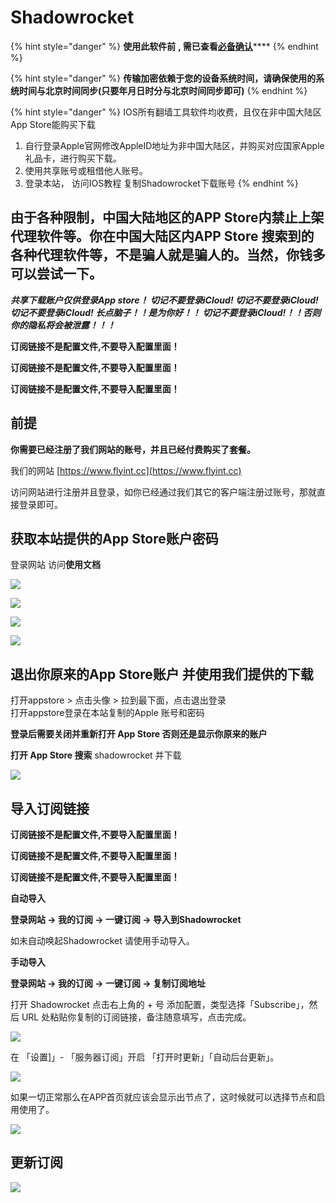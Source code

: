 # Shadowrocket

{% hint style="danger" %}
**使用此软件前** **, 需已查看**[**必备确认**](../faq/errorfaq.md)\*\*\*\*
{% endhint %}

{% hint style="danger" %}
**传输加密依赖于您的设备系统时间，请确保使用的系统时间与北京时间同步\(只要年月日时分与北京时间同步即可\)**
{% endhint %}

{% hint style="danger" %}
IOS所有翻墙工具软件均收费，且仅在非中国大陆区App Store能购买下载

1. 自行登录Apple官网修改AppleID地址为非中国大陆区，并购买对应国家Apple礼品卡，进行购买下载。
2. 使用共享账号或租借他人账号。
3. 登录本站， 访问IOS教程 复制Shadowrocket下载账号
{% endhint %}

## 由于各种限制，中国大陆地区的APP Store内禁止上架 代理软件等。你在中国大陆区内APP Store 搜索到的各种代理软件等，不是骗人就是骗人的。当然，你钱多可以尝试一下。



_**共享下载账户仅供登录App store！ 切记不要登录iCloud! 切记不要登录iCloud! 切记不要登录iCloud! 长点脑子！！是为你好！！ 切记不要登录iCloud!！！否则你的隐私将会被泄露！！！**_

**订阅链接不是配置文件,不要导入配置里面！**

**订阅链接不是配置文件,不要导入配置里面！**

**订阅链接不是配置文件,不要导入配置里面！**

## 前提

**你需要已经注册了我们网站的账号，并且已经付费购买了套餐。**

我们的网站 [https://www.flyint.cc](https://www.flyint.cc)

访问网站进行注册并且登录，如你已经通过我们其它的客户端注册过账号，那就直接登录即可。

## 获取本站提供的App Store账户密码

登录网站 访问**使用文档**

![](../.gitbook/assets/image%20%282%29.png)

![](../.gitbook/assets/721604454984_.pic_hd.jpg)

![](../.gitbook/assets/731604455055_.pic.jpg)

![](../.gitbook/assets/image%20%2829%29.png)

## 退出你原来的App Store账户 并使用我们提供的下载

打开appstore &gt; 点击头像 &gt; 拉到最下面，点击退出登录  
打开appstore登录在本站复制的Apple 账号和密码

**登录后需要关闭并重新打开 App Store 否则还是显示你原来的账户**

**打开 App Store 搜索** shadowrocket 并下载

![](../.gitbook/assets/image%20%289%29.png)

## 导入订阅链接

**订阅链接不是配置文件,不要导入配置里面！**

**订阅链接不是配置文件,不要导入配置里面！**

**订阅链接不是配置文件,不要导入配置里面！**

**自动导入**

**登录网站 -&gt; 我的订阅 -&gt; 一键订阅 -&gt; 导入到Shadowrocket**

如未自动唤起Shadowrocket 请使用手动导入。

**手动导入**

**登录网站 -&gt; 我的订阅 -&gt; 一键订阅 -&gt; 复制订阅地址**

打开 Shadowrocket 点击右上角的 + 号 添加配置，类型选择「Subscribe」，然后 URL 处粘贴你复制的订阅链接，备注随意填写，点击完成。

![](../.gitbook/assets/wechatimg2.png)

在 「设置\]」- 「服务器订阅」开启 「打开时更新」「自动后台更新」。

![](../.gitbook/assets/wechatimg4.png)

如果一切正常那么在APP首页就应该会显示出节点了，这时候就可以选择节点和启用使用了。

![](../.gitbook/assets/wechatimg3.png)

## 更新订阅

![](../.gitbook/assets/image%20%285%29.png)

